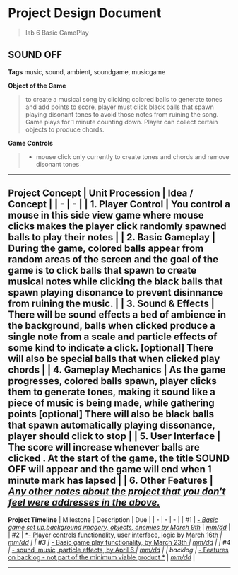 # Project Design Document
> lab 6 Basic GamePlay

## SOUND OFF


**Tags**
music, sound, ambient, soundgame, musicgame


**Object of the Game**

> to create a musical song by clicking colored balls to generate tones and add points to score, player must click black balls that spawn playing disonant tones
> to avoid those notes from ruining the song. Game plays for 1 minute counting down. Player can collect certain objects to produce chords. 

**Game Controls**

> - mouse click only currently to create tones and chords and remove disonant tones
---

**Project Concept**
| Unit Procession | Idea / Concept |
| - | - |
| 1. Player Control | You control a mouse in this side view game where mouse clicks makes the player click randomly spawned balls to play their notes |
| 2. Basic Gameplay | During the game, colored balls appear from random areas of the screen and the goal of the game is to click balls that spawn to create musical notes
while clicking the black balls that spawn playing disonance to prevent disinnance from ruining the music. |
| 3. Sound & Effects | There will be sound effects a bed of ambience in the background, balls when clicked produce a single note from a scale and particle effects of some kind to indicate a click. [optional] There will also be special balls that when clicked play chords |
| 4. Gameplay Mechanics | As the game progresses, colored balls spawn, player clicks them to generate tones, making it sound like a piece of music is being made, while gathering points [optional] There will also be black balls that spawn automatically playing dissonance, player should click to stop |
| 5. User Interface | The score will increase whenever balls are clicked . At the start of the game, the title SOUND OFF will appear and the game will end when 1 minute mark has lapsed |
| 6. Other Features | <u>*Any other notes about the project that you don't feel were addresses in the above.*</u>
---

**Project Timeline**
| Milestone | Description | Due |
| - | - | - |
| #1 | <u>*- Basic game set up,background imagery, objects, enemies by March 9th*</u> | <u>*mm/dd*</u> |
| #2 | <u>*- Player controls functionality, user interface, logic by March 16th *</u> | <u>*mm/dd*</u> |
| #3 | <u>*- Basic game play functionality, by March 23th *</u> | <u>*mm/dd*</u> |
| #4 | <u>*- sound, music, particle effects, by April 6 *</u> | <u>*mm/dd*</u> |
| backlog | <u>*- Features on backlog - not part of the minimum viable product *</u> | <u>*mm/dd*</u> |

---